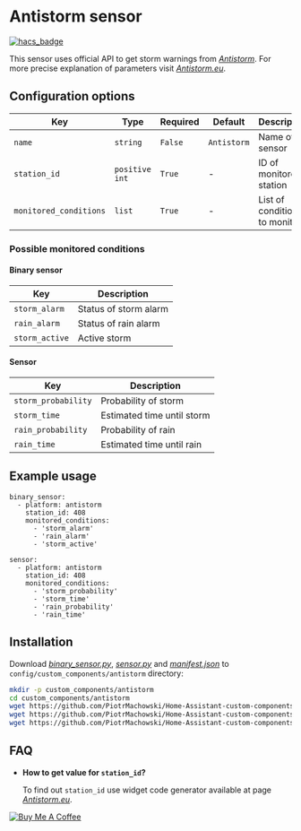 # Antistorm sensor

[![hacs_badge](https://img.shields.io/badge/HACS-Default-orange.svg)](https://github.com/custom-components/hacs)

This sensor uses official API to get storm warnings from [*Antistorm*](https://antistorm.eu/). For more precise explanation of parameters visit [*Antistorm.eu*](https://antistorm.eu/deweloperzy.php).

## Configuration options

| Key | Type | Required | Default | Description |
| --- | --- | --- | --- | --- |
| `name` | `string` | `False` | `Antistorm` | Name of sensor |
| `station_id` | `positive int` | `True` | - | ID of monitored station |
| `monitored_conditions` | `list` | `True` | - | List of conditions to monitor |

### Possible monitored conditions

#### Binary sensor
| Key | Description |
| --- | --- | 
| `storm_alarm` | Status of storm alarm |
| `rain_alarm` | Status of rain alarm |
| `storm_active` | Active storm |

#### Sensor
| Key | Description |
| --- | --- | 
| `storm_probability` | Probability of storm |
| `storm_time` | Estimated time until storm |
| `rain_probability` | Probability of rain |
| `rain_time` | Estimated time until rain |

## Example usage

```
binary_sensor:
  - platform: antistorm
    station_id: 408
    monitored_conditions:
      - 'storm_alarm'
      - 'rain_alarm'
      - 'storm_active'
```

```
sensor:
  - platform: antistorm
    station_id: 408
    monitored_conditions:
      - 'storm_probability'
      - 'storm_time'
      - 'rain_probability'
      - 'rain_time'
```

## Installation

Download [*binary_sensor.py*](https://github.com/PiotrMachowski/Home-Assistant-custom-components-Antistorm/raw/master/custom_components/antistorm/binary_sensor.py), [*sensor.py*](https://github.com/PiotrMachowski/Home-Assistant-custom-components-Antistorm/raw/master/custom_components/antistorm/sensor.py) and [*manifest.json*](https://github.com/PiotrMachowski/Home-Assistant-custom-components-Antistorm/raw/master/custom_components/antistorm/manifest.json) to `config/custom_components/antistorm` directory:
```bash
mkdir -p custom_components/antistorm
cd custom_components/antistorm
wget https://github.com/PiotrMachowski/Home-Assistant-custom-components-Antistorm/raw/master/custom_components/antistorm/binary_sensor.py
wget https://github.com/PiotrMachowski/Home-Assistant-custom-components-Antistorm/raw/master/custom_components/antistorm/sensor.py
wget https://github.com/PiotrMachowski/Home-Assistant-custom-components-Antistorm/raw/master/custom_components/antistorm/manifest.json
```

## FAQ

* **How to get value for `station_id`?**

  To find out `station_id` use widget code generator available at page [*Antistorm.eu*](https://antistorm.eu/deweloperzy.php).

<a href="https://www.buymeacoffee.com/PiotrMachowski" target="_blank"><img src="https://bmc-cdn.nyc3.digitaloceanspaces.com/BMC-button-images/custom_images/orange_img.png" alt="Buy Me A Coffee" style="height: auto !important;width: auto !important;" ></a>
